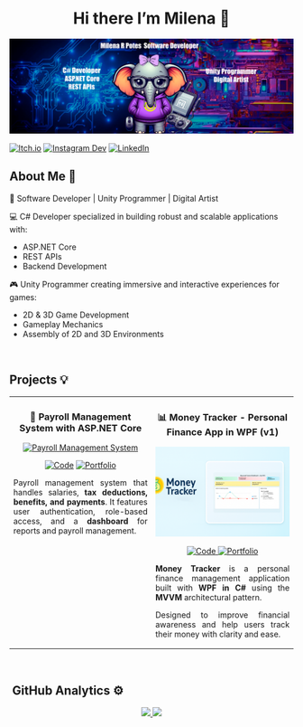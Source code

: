
<div align="center">
<h1 align="center">Hi there I’m Milena </a> 👋</h1>
</div>
<img src="https://github.com/MilenaRPotes/MilenaRPotes/blob/main/BannerPortafolioV1.png">

[![Itch.io](https://img.shields.io/badge/Itch.io-FA5C5C?style=for-the-badge&logo=itch.io&logoColor=white)](https://emilenarpotes.itch.io)
[![Instagram Dev](https://img.shields.io/badge/Instagram%20Dev-E4405F?style=for-the-badge&logo=instagram&logoColor=white)](https://www.instagram.com/milenarpotesgamedev/?hl=es-es)
[![LinkedIn](https://img.shields.io/badge/LinkedIn-0077B5?style=for-the-badge&logo=linkedin&logoColor=white)](https://www.linkedin.com/in/milenarpotes/)

## About Me 🌟

🚀 Software Developer | Unity Programmer | Digital Artist

💻 C# Developer specialized in building robust and scalable applications with:

- ASP.NET Core
- REST APIs
- Backend Development

🎮 Unity Programmer creating immersive and interactive experiences for games:

- 2D & 3D Game Development
- Gameplay Mechanics
- Assembly of 2D and 3D Environments
<br>

## Projects 💡
<table>
<tr>
<td width="50%" valign="top" style="vertical-align:top;" >
<h3 align="center">💼 Payroll Management System with ASP.NET Core</h3>
<div align="center">
<a href="" target="_blank"><img src="" width="400" alt=" Payroll Management System "></a>
<p> 
  
[![Code](https://img.shields.io/badge/Code-FFFF00?style=for-the-badge&logo=github&logoColor=black)](https://github.com/TU-USUARIO?tab=repositories)
[![Portfolio](https://img.shields.io/badge/Portfolio-1B6FBE?style=for-the-badge&logo=lighthouse&logoColor=white)](https://tuportafolio.com/)
</p>
<p  align="justify">
Payroll management system that handles salaries, <strong>tax deductions, benefits, and payments</strong>. It features user authentication, role-based access, and a <strong>dashboard</strong> for reports and payroll management.
</p>
</div>                                                                                      
</td>

<td width="50%" valign="top" style="vertical-align:top;">
  <h3 align="center">📊 Money Tracker - Personal Finance App in WPF (v1)</h3>
  <div align="center">
    <a href="https://github.com/TU-USUARIO/MoneyTracker" target="_blank">
      <img src="https://github.com/MilenaRPotes/MilenaRPotes/blob/main/Money%20Tracker%20V1.png" width="400" alt="Money Tracker App">
    </a>
    <p>
      <a href= "https://github.com/MilenaRPotes/MoneyTracker" target="_blank">
        <img src="https://img.shields.io/badge/Code-FFFF00?style=for-the-badge&logo=github&logoColor=black" alt="Code">
      </a>
      <a href="https://tuportafolio.com/" target="_blank">
        <img src="https://img.shields.io/badge/Portfolio-1B6FBE?style=for-the-badge&logo=lighthouse&logoColor=white" alt="Portfolio">
      </a>
    </p>
    <p align="justify">
      <strong>Money Tracker</strong> is a personal finance management application built with <strong>WPF in C#</strong> using the <strong>MVVM</strong> architectural pattern. 
    </p>
    <p align="justify">
      Designed to improve financial awareness and help users track their money with clarity and ease.
    </p>
  </div>
</td>

</tr>
</table>

<br>

## &nbsp;GitHub Analytics ⚙️

<p align="center">
<a href="https://github.com/MilenaRPotes">
  <img height="180em" src="https://github-readme-stats-eight-theta.vercel.app/api?username=MilenaRPotes&show_icons=true&theme=algolia&include_all_commits=true&count_private=true"/>
  <img height="180em" src="https://github-readme-stats-eight-theta.vercel.app/api/top-langs/?username=MilenaRPotes&layout=compact&langs_count=8&theme=algolia"/>
</a>
</p>
